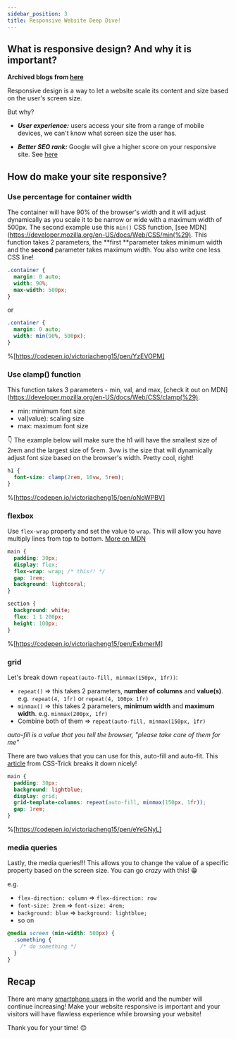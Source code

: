 ```yaml
---
sidebar_position: 3
title: Responsive Website Deep Dive!
---
```


## What is responsive design? And why it is important?

**Archived blogs from [here](https://victoriacheng15.hashnode.dev/responsive-website-deep-dive)**

Responsive design is a way to let a website scale its content and size based on the user's screen size.

But why?

- **_User experience:_** users access your site from a range of mobile devices, we can't know what screen size the user has.

- **_Better SEO rank:_** Google will give a higher score on your responsive site. See [here](https://www.synapseinteractive.com/does-google-give-seo-preference-to-responsive-mobile-websites/231)

## How do make your site responsive?

### Use percentage for container width

The container will have 90% of the browser's width and it will adjust dynamically as you scale it to be narrow or wide with a maximum width of 500px. The second example use this `min()` CSS function, [see MDN](https://developer.mozilla.org/en-US/docs/Web/CSS/min(%29). This function takes 2 parameters, the **first **parameter takes minimum width and the **second** parameter takes maximum width. You also write one less CSS line!

```css
.container {
  margin: 0 auto;
  width: 90%;
  max-width: 500px;
}
```

or

```css
.container {
  margin: 0 auto;
  width: min(90%, 500px);
}
```

%[https://codepen.io/victoriacheng15/pen/YzEVOPM]

### Use clamp() function

This function takes 3 parameters - min, val, and max, [check it out on MDN](https://developer.mozilla.org/en-US/docs/Web/CSS/clamp(%29).

- min: minimum font size
- val(value): scaling size
- max: maximum font size

👇 The example below will make sure the h1 will have the smallest size of 2rem and the largest size of 5rem. 3vw is the size that will dynamically adjust font size based on the browser's width. Pretty cool, right!

```css
h1 {
  font-size: clamp(2rem, 10vw, 5rem);
}
```

%[https://codepen.io/victoriacheng15/pen/oNoWPBV]

### flexbox

Use `flex-wrap` property and set the value to `wrap`. This will allow you have multiply lines from top to bottom. [More on MDN](https://developer.mozilla.org/en-US/docs/Web/CSS/flex-wrap)

```css
main {
  padding: 30px;
  display: flex;
  flex-wrap: wrap; /* this!! */
  gap: 1rem;
  background: lightcoral;
}

section {
  background: white;
  flex: 1 1 200px;
  height: 100px;
}
```

%[https://codepen.io/victoriacheng15/pen/ExbmerM]

### grid

Let's break down `repeat(auto-fill, minmax(150px, 1fr))`:

- `repeat()` => this takes 2 parameters, **number of columns** and **value(s)**. e.g.` repeat(4, 1fr)` or `repeat(4, 100px 1fr)`
- `minmax()` => this takes 2 parameters, **minimum width** and **maximum width**. e.g. `minmax(200px, 1fr)`
- Combine both of them => `repeat(auto-fill, minmax(150px, 1fr)`

_auto-fill is a value that you tell the browser, "please take care of them for me"_

There are two values that you can use for this, auto-fill and auto-fit. This [article](https://css-tricks.com/auto-sizing-columns-css-grid-auto-fill-vs-auto-fit/) from CSS-Trick breaks it down nicely!

```css
main {
  padding: 30px;
  background: lightblue;
  display: grid;
  grid-template-columns: repeat(auto-fill, minmax(150px, 1fr));
  gap: 1rem;
}
```

%[https://codepen.io/victoriacheng15/pen/eYeGNyL]

### media queries

Lastly, the media queries!!! This allows you to change the value of a specific property based on the screen size. You can go _crazy_ with this! 😁

e.g.

- `flex-direction: column` => `flex-direction: row`
- `font-size: 2rem` => `font-size: 4rem;`
- `background: blue` => `background: lightblue;`
- so on

```css
@media screen (min-width: 500px) {
  .something {
    /* do something */
  }
}
```

## Recap

There are many [smartphone users](https://www.bankmycell.com/blog/how-many-phones-are-in-the-world#:~:text=In%202022%2C%20including%20both%20smart,the%20world%20cell%20phone%20owners.) in the world and the number will continue increasing! Make your website responsive is important and your visitors will have flawless experience while browsing your website!

Thank you for your time! 😊
